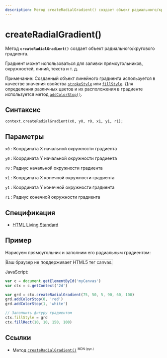 ```yaml
---
description: Метод createRadialGradient() создает объект радиального/кругового градиента
---
```


# createRadialGradient()

Метод **`createRadialGradient()`** создает объект радиального/кругового градиента.

Градиент может использоваться для заливки прямоугольников, окружностей, линий, текста и т. д.

Примечание: Созданный объект линейного градиента используется в качестве значения свойства [`strokeStyle`](strokestyle.md) или [`fillStyle`](fillstyle.md). Для определения различных цветов и их расположения в градиенте используется метод [`addColorStop()`](addcolorstop.md).

## Синтаксис

```
context.createRadialGradient(x0, y0, r0, x1, y1, r1);
```

## Параметры

`x0`
: Координата X начальной окружности градиента

`y0`
: Координата Y начальной окружности градиента

`r0`
: Радиус начальной окружности градиента

`x1`
: Координата X конечной окружности градиента

`y1`
: Координата Y конечной окружности градиента

`r1`
: Радиус конечной окружности градиента

## Спецификация

- [HTML Living Standard](https://html.spec.whatwg.org/multipage/canvas.html#dom-context-2d-createradialgradient)

## Пример

Нарисуем прямоугольник и заполним его радиальным градиентом:

<canvas id="myCanvas" width="300" height="150" style="border:1px solid #d3d3d3;background:#ffffff;">
Ваш браузер не поддерживает HTML5 тег canvas.
</canvas>
<script>
window.onload=function(){
var c=document.getElementById("myCanvas");
var canvOK=1;
try {c.getContext("2d");}
catch (er) {canvOK=0;}
if (canvOK==1){
var ctx=c.getContext("2d");
var grd=ctx.createRadialGradient(75,50,5,90,60,100);
grd.addColorStop(0,"red");
grd.addColorStop(1,"white");
ctx.fillStyle=grd;
ctx.fillRect(10,10,150,100);}}
</script>

JavaScript:

```js
var c = document.getElementById('myCanvas')
var ctx = c.getContext('2d')

var grd = ctx.createRadialGradient(75, 50, 5, 90, 60, 100)
grd.addColorStop(0, 'red')
grd.addColorStop(1, 'white')

// Заполнить фигуру градиентом
ctx.fillStyle = grd
ctx.fillRect(10, 10, 150, 100)
```

## Ссылки

- Метод [`createRadialGradient()`](https://developer.mozilla.org/en-US/docs/Web/API/CanvasRenderingContext2D/createRadialGradient) <sup><small>MDN (рус.)</small></sup>
